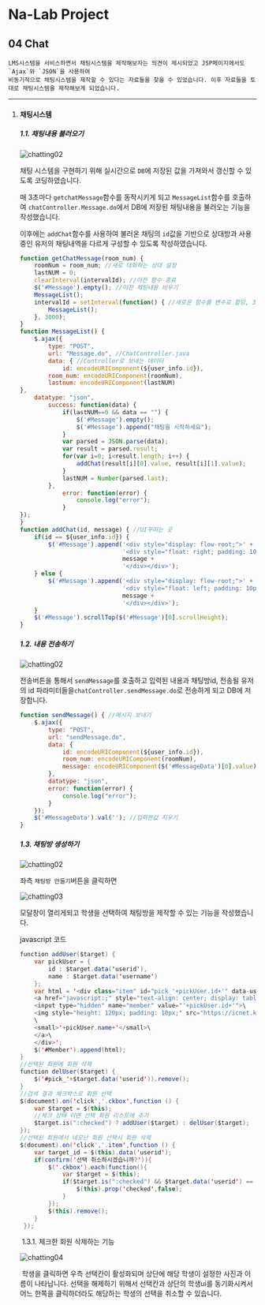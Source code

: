 # Na-Lab Project

## 04 Chat



```
LMS시스템을 서비스하면서 채팅시스템을 제작해보자는 의견이 제시되었고 JSP페이지에서도 `Ajax`와 `JSON`을 사용하여
비동기적으로 채팅시스템을 제작할 수 있다는 자료들을 찾을 수 있었습니다. 이후 자료들을 토대로 채팅시스템을 제작해보게 되었습니다.
```



---

1. #### 채팅시스템

   ##### 	1.1. 채팅내용 불러오기

   ![chatting02](https://user-images.githubusercontent.com/43952470/106357368-0a35ea00-6349-11eb-9950-cf99762b02ce.PNG)

   채팅 시스템을 구현하기 위해 실시간으로 `DB`에 저장된 값을 가져와서 갱신할 수 있도록 코딩하였습니다.

   

   매 3초마다 `getchatMessage`함수를 동작시키게 되고 `MessageList`함수를 호출하여 `chatController.Message.do`에서 DB에 저장된 채팅내용을 불러오는 기능을 작성했습니다.

   

   이후에는 `addChat`함수를 사용하여 불러온 채팅의 `id`값을 기반으로 상대방과 사용중인 유저의 채팅내역을 다르게 구성할 수 있도록 작성하였습니다.

   ``` javascript
   function getChatMessage(room_num) {
       roomNum = room_num; //새로 대화하는 상대 설정
       lastNUM = 0;
       clearInterval(intervalId); //이전 함수 종료
       $('#Message').empty(); //이전 채팅내용 비우기
       MessageList();
       intervalId = setInterval(function() { //새로운 함수를 변수로 할당, 3.0초마다 호출
           MessageList();
       }, 3000);
   }
   function MessageList() {
       $.ajax({
           type: "POST",
           url: "Message.do", //ChatController.java
           data: { //Controller로 보내는 데이터
               id: encodeURIComponent(${user_info.id}),
           room_num: encodeURIComponent(roomNum),
           lastnum: encodeURIComponent(lastNUM)
   },
       datatype: "json",
           success: function(data) {
               if(lastNUM==0 && data == "") {
                   $('#Message').empty();
                   $('#Message').append("채팅을 시작하세요");
               }
               var parsed = JSON.parse(data);
               var result = parsed.result;
               for(var i=0; i<result.length; i++) {
                   addChat(result[i][0].value, result[i][1].value);
               }
               lastNUM = Number(parsed.last);
           },
               error: function(error) {
                   console.log("error");
               }
   });
   }
   function addChat(id, message) { //UI꾸미는 곳
       if(id == ${user_info.id}) {
           $('#Message').append('<div style="display: flow-root;">' +
                                '<div style="float: right; padding: 10px; margin: 10px; border-radius: 15px; background-color: #f5deb390;"">' +
                                message +
                                '</div></div>');
       } else {
           $('#Message').append('<div style="display: flow-root;">' +
                                '<div style="float: left; padding: 10px; margin: 10px; border-radius: 15px; background-color: #b0e0e690;">' +
                                message +
                                '</div></div>');
       }
       $('#Message').scrollTop($('#Message')[0].scrollHeight);
   }
   ```

   

   ##### 1.2. 내용 전송하기

   ![chatting02](https://user-images.githubusercontent.com/43952470/106357368-0a35ea00-6349-11eb-9950-cf99762b02ce.PNG)

   전송버튼을 통해서 `sendMessage`를 호출하고 입력된 내용과 채팅방id, 전송될 유저의 id 파라미터들을`chatController.sendMessage.do`로 전송하게 되고 DB에 저장합니다.

   ``` javascript
   function sendMessage() { //메시지 보내기
       $.ajax({
           type: "POST",
           url: "sendMessage.do",
           data: {
               id: encodeURIComponent(${user_info.id}),
               room_num: encodeURIComponent(roomNum),
               message: encodeURIComponent($('#MessageData')[0].value)
           },
           datatype: "json",
           error: function(error) {
               console.log("error");
           }
       });
       $('#MessageData').val(''); //입력한값 지우기
   }
   ```

   

   ##### 1.3. 채팅방 생성하기

   ![chatting02](https://user-images.githubusercontent.com/43952470/106357368-0a35ea00-6349-11eb-9950-cf99762b02ce.PNG)

   좌측 `채팅방 만들기`버튼을 클릭하면

   

   ![chatting03](https://user-images.githubusercontent.com/43952470/106357373-14f07f00-6349-11eb-8a58-b8439fb7f339.PNG)

   모달창이 열리게되고 학생을 선택하여 채팅방을 제작할 수 있는 기능을 작성했습니다.

   

   javascript 코드
   
   ``` java
   function addUser($target) {
       var pickUser = {
           id : $target.data('userid'),
           name : $target.data('username')
       };
       var html = '<div class="item" id="pick_'+pickUser.id+'" data-userID="'+pickUser.id+'">\
       <a href="javascript:;" style="text-align: center; display: table-caption;">\
       <input type="hidden" name="member" value="'+pickUser.id+'">\
       <img style="height: 120px; padding: 10px;" src="https://icnet.kornu.ac.kr/nalab/files/file/'+pickUser.id+'.png" alt="회원 사진" onerror=\'this.src="${pageContext.request.contextPath}/assets/img/user.jpg"\'>\
       \
       <small>'+pickUser.name+'</small>\
       </a>\
       </div>';
       $('#Member').append(html);
   }
   //선택된 회원에 회원 삭제
   function delUser($target) {
       $('#pick_'+$target.data('userid')).remove();
   }
   //검색 결과 체크박스로 회원 선택
   $(document).on('click','.ckbox',function () {
       var $target = $(this);
       //체크 상태 이면 선택 회원 리스트에 추가
       $target.is(":checked") ? addUser($target) : delUser($target);
   });
   //선택된 회원에서 네모난 회원 선택시 회원 삭제
   $(document).on('click','.item',function () {
       var target_id = $(this).data('userid');
       if(confirm('선택 취소하시겠습니까?')){
           $('.ckbox').each(function(){
               var $target = $(this);
               if($target.is(":checked") && $target.data('userid') == target_id){
                   $(this).prop('checked',false);
               }
           });
           $(this).remove();
       }
    });
   ```

   

   ​	1.3.1. 체크한 회원 삭제하는 기능

   ![chatting04](https://user-images.githubusercontent.com/43952470/106357423-508b4900-6349-11eb-8858-78745a9b06a6.PNG)
   
   ​	학생을 클릭하면 우측 선택칸이 활성화되며 상단에 해당 학생이 설정한 사진과 이름이 나타납니다. 선택을 해제하기 위해서 선택칸과 상단의 학생ui를 동기화시켜서 어느 한쪽을 클릭하더라도 해당하는 학생의 선택을 취소할 수 있습니다.
   
   


